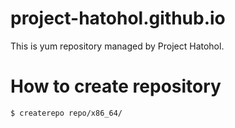 project-hatohol.github.io
=========================

This is yum repository managed by Project Hatohol.

# How to create repository

    $ createrepo repo/x86_64/
